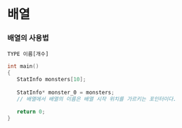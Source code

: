 # 배열

### 배열의 사용법
```Text
TYPE 이름[개수]
```
```C++
int main()
{
   StatInfo monsters[10];
   
   StatInfo* monster_0 = monsters;
   // 배열에서 배열의 이름은 배열 시작 위치를 가르키는 포인터이다.

   return 0;
}
```
